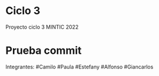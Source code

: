 # Ciclo 3
Proyecto ciclo 3 MINTIC 2022
# Prueba commit

Integrantes:
#Camilo
#Paula
#Estefany
#Alfonso
#Giancarlos
